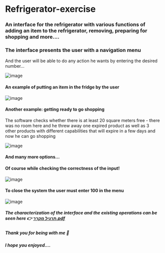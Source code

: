 # Refrigerator-exercise


### An interface for the refrigerator with various functions of adding an item to the refrigerator, removing, preparing for shopping and more....
### The interface presents the user with a navigation menu
And the user will be able to do any action he wants by entering the desired number...

![image](https://github.com/Michal7948/Refrigerator-exercise/assets/108341249/7cb5dd41-94c7-43a1-bbb1-5085e1409452)

#### An example of putting an item in the fridge by the user

![image](https://github.com/Michal7948/Refrigerator-exercise/assets/108341249/60cc94de-2099-45de-81a7-90e1b869e909)

#### Another example: getting ready to go shopping
The software checks whether there is at least 20 square meters free - there was no room here and he threw away one expired product as well as 3 other products with different capabilities that will expire in a few days and now he can go shopping

![image](https://github.com/Michal7948/Refrigerator-exercise/assets/108341249/ee3b1904-cc04-4571-8fb2-bfb8d6ae30c2)

#### And many more options...

#### Of course while checking the correctness of the input!

![image](https://github.com/Michal7948/Refrigerator-exercise/assets/108341249/8ac067f5-6adc-49ff-89ce-dbbb6a94139d)

#### To close the system the user must enter 100 in the menu

![image](https://github.com/Michal7948/Refrigerator-exercise/assets/108341249/6e87f907-7879-4990-ac60-a8eacb9cb4b1)

##### The characterization of the interface and the existing operations can be seen here 👉 [תרגיל מקרר.pdf](https://github.com/Michal7948/Refrigerator-exercise/files/13046164/default.pdf)

##### Thank you for being with me 🙏
##### I hope you enjoyed....

